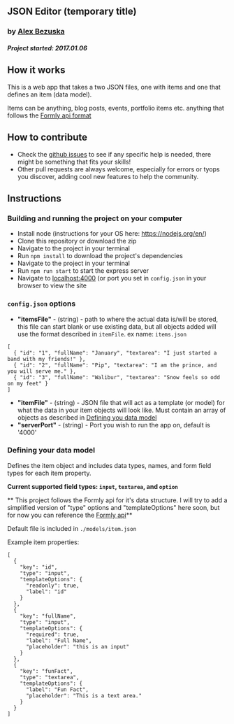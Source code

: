 ## JSON Editor (temporary title)
### by [Alex Bezuska](https://twitter.com/abezuska)

##### Project started: 2017.01.06

## How it works

This is a web app that takes a two JSON files, one with items and one that defines an item (data model).

Items can be anything, blog posts, events, portfolio items etc. anything that follows the [Formly api format](#defining-your-data-model)

## How to contribute

* Check the [github issues](https://github.com/AlexBezuska/json-editor/issues) to see if any specific help is needed, there might be something that fits your skills!
* Other pull requests are always welcome, especially for errors or tyops you discover, adding cool new features to help the community.

## Instructions

### Building and running the project on your computer

* Install node (instructions for your OS here: https://nodejs.org/en/)
* Clone this repository or download the zip
* Navigate to the project in your terminal
* Run `npm install` to download the project's dependencies
* Navigate to the project in your terminal
* Run `npm run start` to start the express server
* Navigate to [localhost:4000](localhost:4000) (or port you set in `config.json` in your browser to view the site


### `config.json` options

* **"itemsFile"** - (string) - path to where the actual data is/will be stored, this file can start blank or use existing data, but all objects added will use the format described in `itemFile`.
ex name: `items.json`

```
[
  { "id": "1", "fullName": "January", "textarea": "I just started a band with my friends!" },
  { "id": "2", "fullName": "Pip", "textarea": "I am the prince, and you will serve me." },
  { "id": "3", "fullName": "Walibur", "textarea": "Snow feels so odd on my feet" }
]
```

* **"itemFile"** - (string) - JSON file that will act as a template (or model) for what the data in your item objects will look like. Must contain an array of objects as described in [Defining you data model](#defining-your-data-model)
* **"serverPort"** - (string) - Port you wish to run the app on, default is '4000'

### Defining your data model

Defines the item object and includes data types, names, and form field types for each item property.

**Current supported field types: `input`, `textarea`, and `option`**


** This project follows the Formly api for it's data structure. I will try to add a simplified version of "type" options and "templateOptions" here soon, but for now you can reference the [Formly api](http://docs.angular-formly.com/)**

Default file is included in `./models/item.json`

Example item properties:
```
[
  {
    "key": "id",
    "type": "input",
    "templateOptions": {
      "readonly": true,
      "label": "id"
    }
  },
  {
    "key": "fullName",
    "type": "input",
    "templateOptions": {
      "required": true,
      "label": "Full Name",
      "placeholder": "this is an input"
    }
  },
  {
    "key": "funFact",
    "type": "textarea",
    "templateOptions": {
      "label": "Fun Fact",
      "placeholder": "This is a text area."
    }
  }
]
```